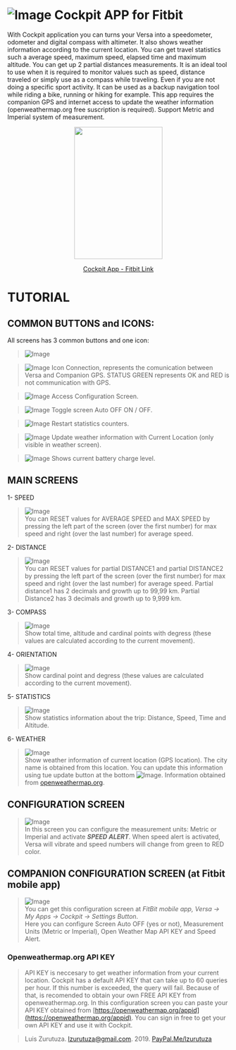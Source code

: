 # ![Image](/images/icon.png) Cockpit APP for Fitbit  

With Cockpit application you can turns your Versa into a speedometer, odometer and digital compass with altimeter. 
It also shows weather information according to the current location. You can get travel statistics such a average speed, maximum speed, elapsed time and maximum altitude. You can get up 2 partial distances measurements. 
It is an ideal tool to use when it is required to monitor values such as speed, distance traveled or simply use as a compass while traveling. Even if you are not doing a specific sport activity.
It can be used as a backup navigation tool while riding a bike, running or hiking for example.
This app requires the companion GPS and internet access to update the weather information (openweathermap.org free suscription is required).
Support Metric and Imperial system of measurement.

<p align="center">
  <img width="200" height="300" src="https://lzurutuza.github.io/images/Preview.png">
</p>

<p align="center">
<a href="https://gallery.fitbit.com/details/7bdad603-63fa-4cb1-924c-8035e23bb368">Cockpit App - Fitbit Link</a>
</p>

# TUTORIAL

## COMMON BUTTONS and ICONS:

All screens has 3 common buttons and one icon:  

>![Image](/images/Cockpit_PRO_Speed.png)  

>![Image](/images/icn_status.png)  Icon Connection, represents the comunication between Versa and Companion GPS.
STATUS GREEN represents OK and RED is not communication with GPS.  

>![Image](/images/btn_combo_conf_p.png)  Access Configuration Screen.  

>![Image](/images/btn_pantalla.png)  Toggle screen Auto OFF ON / OFF.  

>![Image](/images/btn_combo_reset_p.png)  Restart statistics counters.  

>![Image](/images/btn_weather.png)  Update weather information with Current Location (only visible in weather screen).  

>![Image](/images/icn_battery.PNG)  Shows current battery charge level.

## MAIN SCREENS

1- SPEED  

 >![Image](/images/Cockpit_speed.png)  
You can RESET values for AVERAGE SPEED and MAX SPEED by pressing the left part of the screen (over the first number) for max speed and right (over the last number) for average speed. 
 

2- DISTANCE

>![Image](/images/Cockpit_Distance.png)  
You can RESET values for partial DISTANCE1 and partial DISTANCE2 by pressing the left part of the screen (over the first number) for max speed and right (over the last number) for average speed. Partial distance1 has 2 decimals and growth up to 99,99 km. Partial Distance2 has 3 decimals and growth up to 9,999 km. 


3- COMPASS

>![Image](/images/Cockpit_Compass.png)  
Show total time, altitude and cardinal points with degress (these values are calculated according to the current movement).  

4- ORIENTATION

>![Image](/images/Cockpit_Orientation.png)  
Show cardinal point and degress (these values are calculated according to the current movement).

5- STATISTICS

>![Image](/images/Cockpit_Statistics.png)  
Show statistics information about the trip: Distance, Speed, Time and Altitude.

6- WEATHER

>![Image](/images/Cockpit_Weather.png)  
Show weather information of current location (GPS location). The city name is obtained from this location. You can update this information using tue update button at the bottom ![Image](btn_reset2.png).
Information obtained from [openweathermap.org](https://openweathermap.org/).

## CONFIGURATION SCREEN

>![Image](/images/Cockpit_cfg.png)  
In this screen you can configure the measurement units: Metric or Imperial and activate **_SPEED ALERT_**. When speed alert is activated, Versa will vibrate and speed numbers will change from green to RED color. 

## COMPANION CONFIGURATION SCREEN (at Fitbit mobile app)

>![Image](/images/Companion_screen.png)  
You can get this configuration screen at _FitBit mobile app, Versa -> My Apps -> Cockpit -> Settings Button_.  
Here you can configure Screen Auto OFF (yes or not), Measurement Units (Metric or Imperial), Open Weather Map API KEY and Speed Alert.  

### Openweathermap.org API KEY  
>API KEY is neccesary to get weather information from your current location. Cockpit has a default API KEY that can take up to 60 queries per hour. If this number is exceeded, the query will fail.
Because of that, is recomended to obtain your own FREE API KEY from openweathermap.org.
In this configuration screen you can paste your API KEY obtained from [https://openweathermap.org/appid](https://openweathermap.org/appid). You can sign in free to get your own API KEY and use it with Cockpit.

>Luis Zurutuza. lzurutuza@gmail.com. 2019. [PayPal.Me/lzurutuza](PayPal.Me/lzurutuza)
